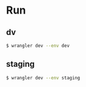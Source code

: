 # Run
## dv
```bash
$ wrangler dev --env dev
```

## staging
```bash
$ wrangler dev --env staging
```